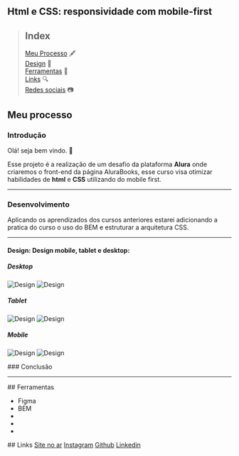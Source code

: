 ## Html e CSS: responsividade com mobile-first

> ## Index  
> [Meu Processo](#processo)  🖋️  
> [Design](#design)  🎨  
> [Ferramentas](#ferramentas)  🧰  
> [Links](#links)  🔍  
> [Redes sociais](#redes)   📷  

## Meu processo <a name="processo"></a> 

### Introdução 

Olá! seja bem vindo. 👋


Esse projeto é a realização de um desafio da plataforma **Alura** onde criaremos  o front-end da página AluraBooks, esse curso visa otimizar  habilidades de **html** e **CSS**
utilizando do mobile first.


<hr>



### Desenvolvimento 

Aplicando os aprendizados dos cursos anteriores estarei adicionando a pratica do curso o uso do BEM e estruturar a arquitetura CSS.

<hr>

#### Design: <a name="design">Design mobile, tablet e desktop:  </a> 
##### Desktop
![Design](/assets/img/design/P%C3%A1gina%20inicial%20-%20MENU.png "Design")
![Design](/assets/img/design/P%C3%A1gina%20inicial%20-%20LOGADA.png "Design")
##### Tablet
![Design](/assets/img/design/P%C3%A1gina%20inicial%20-%20MENUT.png "Design")
![Design](/assets/img/design/P%C3%A1gina%20inicial%20-%20LOGADAT.png "Design")
##### Mobile
![Design](/assets/img/design/P%C3%A1gina%20inicial%20-%20MENUM.png "Design")
![Design](/assets/img/design/P%C3%A1gina%20inicial%20-%20LOGADAM.png "Design")


<!-->
###  Conclusão

<hr>

## Ferramentas <a name="ferramentas"></a> 
<ul>
<li>Figma</li>
<li>BEM</li>
<li></li>
<li></li>
<li></li>
</ul>

## Links <a name="links"></a>

<a href="">Site no ar</a>  
<a href="https://www.instagram.com/celina_balz/">Instagram</a>  
<a href="https://github.com/Celinaaaaaa">Github</a>  
<a href="https://br.linkedin.com/in/celina-ariella-oliveira-balz-049837201?original_referer=https%3A%2F%2Fwww.google.com%2F">Linkedin</a>  